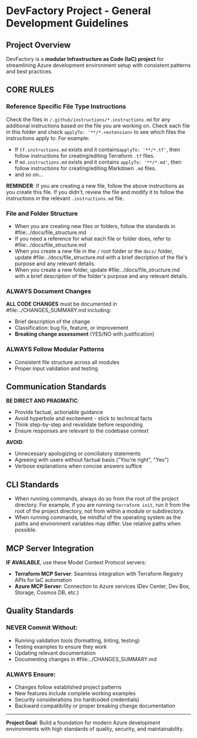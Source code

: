 # DevFactory Project - General Development Guidelines

## Project Overview

DevFactory is a **modular Infrastructure as Code (IaC) project** for streamlining Azure development environment setup with consistent patterns and best practices.

## **CORE RULES**

### Reference Specific File Type Instructions
Check the files in `/.github/instructions/*.instructions.md` for any additional instructions based on the file you are working on. Check each file in this folder and check `applyTo: '**/*.<extension>` to see which files the instructions apply to. For example:
- If `tf.instructions.md` exists and it contains`applyTo: '**/*.tf'`, then follow instructions for creating/editing Terraform `.tf` files.
- If `md.instructions.md` exists and it contains `applyTo: '**/*.md'`, then follow instructions for creating/editing Markdown `.md` files.
- and so on...

**REMINDER**: If you are creating a new file, follow the above instructions as you create this file. If you didn't, review the file and modify it to follow the instructions in the relevant `.instructions.md` file.


### File and Folder Structure
- When you are creating new files or folders, follow the standards in #file:../docs/file_structure.md
- If you need a reference for what each file or folder does, refer to #file:../docs/file_structure.md
- When you create a new file in the `/` root folder or the `docs/` folder, update #file:../docs/file_structure.md with a brief decription of the file's purpose and any relevant details.
- When you create a new folder, update #file:../docs/file_structure.md with a brief description of the folder's purpose and any relevant details.

### **ALWAYS** Document Changes
**ALL CODE CHANGES** must be documented in #file:../CHANGES_SUMMARY.md including:
- Brief description of the change
- Classification: bug fix, feature, or improvement  
- **Breaking change assessment** (YES/NO with justification)

### **ALWAYS** Follow Modular Patterns
- Consistent file structure across all modules
- Proper input validation and testing

## Communication Standards

**BE DIRECT AND PRAGMATIC**:
- Provide factual, actionable guidance
- Avoid hyperbole and excitement - stick to technical facts
- Think step-by-step and revalidate before responding
- Ensure responses are relevant to the codebase context

**AVOID**:
- Unnecessary apologizing or conciliatory statements
- Agreeing with users without factual basis ("You're right", "Yes")
- Verbose explanations when concise answers suffice

## CLI Standards

- When running commands, always do so from the root of the project directory. For example, if you are running `terraform init`, run it from the root of the project directory, not from within a module or subdirectory.
- When running commands, be mindful of the operating system as the paths and environment variables may differ. Use relative paths when possible.

## MCP Server Integration

**IF AVAILABLE**, use these Model Context Protocol servers:

- **Terraform MCP Server**: Seamless integration with Terraform Registry APIs for IaC automation
- **Azure MCP Server**: Connection to Azure services (Dev Center, Dev Box, Storage, Cosmos DB, etc.)

## Quality Standards

### **NEVER** Commit Without:
- Running validation tools (formatting, linting, testing)
- Testing examples to ensure they work  
- Updating relevant documentation
- Documenting changes in #file:../CHANGES_SUMMARY.md

### **ALWAYS** Ensure:
- Changes follow established project patterns
- New features include complete working examples
- Security considerations (no hardcoded credentials)
- Backward compatibility or proper breaking change documentation

---

**Project Goal**: Build a foundation for modern Azure development environments with high standards of quality, security, and maintainability.
